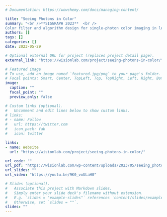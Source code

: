 ```yaml
---
# Documentation: https://wowchemy.com/docs/managing-content/

title: "Seeing Photons in Color"
summary: "<br />**SIGGRAPH 2023**  <br />
Color filter and algorithm design for single-photon color imaging in low light"
authors: []
tags: []
categories: []
date: 2023-05-29

# Optional external URL for project (replaces project detail page).
external_link: "https://wisionlab.com/project/seeing-photons-in-color/"

# Featured image
# To use, add an image named `featured.jpg/png` to your page's folder.
# Focal points: Smart, Center, TopLeft, Top, TopRight, Left, Right, BottomLeft, Bottom, BottomRight.
image:
  caption: ""
  focal_point: ""
  preview_only: false

# Custom links (optional).
#   Uncomment and edit lines below to show custom links.
# links:
# - name: Follow
#   url: https://twitter.com
#   icon_pack: fab
#   icon: twitter

links:
- name: Website
  url: "https://wisionlab.com/project/seeing-photons-in-color/"

url_code: ""
url_pdf: "https://wisionlab.com/wp-content/uploads/2023/05/seeing_photons_in_color_wision.pdf"
url_slides: ""
url_video: "https://youtu.be/9K0_voULaH0"

# Slides (optional).
#   Associate this project with Markdown slides.
#   Simply enter your slide deck's filename without extension.
#   E.g. `slides = "example-slides"` references `content/slides/example-slides.md`.
#   Otherwise, set `slides = ""`.
slides: ""
---
```

